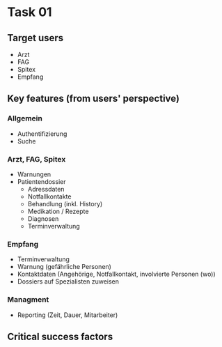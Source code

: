 # Task 01

## Target users

* Arzt
* FAG
* Spitex
* Empfang


## Key features (from users' perspective)

### Allgemein

* Authentifizierung
* Suche

### Arzt, FAG, Spitex

* Warnungen
* Patientendossier
	* Adressdaten
	* Notfallkontakte
	* Behandlung (inkl. History)
	* Medikation / Rezepte
	* Diagnosen
	* Terminverwaltung
	
### Empfang

* Terminverwaltung
* Warnung (gefährliche Personen)
* Kontaktdaten (Angehörige, Notfallkontakt, involvierte Personen (wo))
* Dossiers auf Spezialisten zuweisen

### Managment

* Reporting (Zeit, Dauer, Mitarbeiter)

## Critical success factors